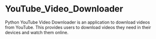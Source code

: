 # YouTube_Video_Downloader
Python YouTube Video Downloader is an application to download videos from YouTube. This provides users to download videos they need in their devices and watch them online.
